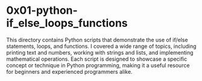 # 0x01-python-if_else_loops_functions
This directory contains Python scripts that demonstrate the use of if/else statements, loops, and functions. I covered a wide range of topics, including printing text and numbers, working with strings and lists, and implementing mathematical operations. Each script is designed to showcase a specific concept or technique in Python programming, making it a useful resource for beginners and experienced programmers alike.
